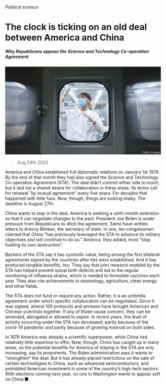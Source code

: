 ###### Political science

# The clock is ticking on an old deal between America and China 

##### Why Republicans oppose the Science and Technology Co-operation Agreement 

![image](images/20230826_CNP002.jpg) 

> Aug 24th 2023 

America and China established full diplomatic relations on January 1st 1979. By the end of that month they had also signed the Science and Technology Co-operation Agreement (STA). The deal didn’t commit either side to much, but it laid out a shared desire for collaboration in these areas. Its terms call for renewal “by mutual agreement” every five years. For decades that happened with little fuss. Now, though, things are looking shaky. The deadline is August 27th.

China wants to stay in the deal. America is seeking a sixth-month extension so that it can negotiate changes to the pact. President Joe Biden is under pressure from Republicans to ditch the agreement. Some have written letters to Antony Blinken, the secretary of state. In one, ten congressmen claimed that China “has previously leveraged the STA to advance its military objectives and will continue to do so.” America, they added, must “stop fuelling its own destruction”.

Backers of the STA say it has symbolic value, being among the first bilateral agreements signed by the countries after ties were established. And it has produced tangible benefits, too. They say that joint research enabled by the STA has helped prevent spinal birth defects and led to the regular monitoring of influenza strains, which is needed to formulate vaccines each year. They also cite achievements in seismology, agriculture, clean energy and other fields.

The STA does not fund or require any action. Rather, it is an umbrella agreement under which specific collaboration can be negotiated. Since it was signed, almost 100 protocols and annexes have brought American and Chinese scientists together. If any of those cause concern, they can be amended, abrogated or allowed to expire. In recent years, the level of activity occurring under the STA has decreased, partly because of the covid-19 pandemic and partly because of growing mistrust on both sides.

In 1979 America was already a scientific superpower, while China had relatively little expertise to offer. Now, though, China has caught up in many areas, so the potential benefits for America of staying in the STA are only increasing, say its proponents. The Biden administration says it wants to “strengthen” the deal. But it has already placed restrictions on the sale of certain technologies to China, such as advanced semiconductors, and prohibited American investment in some of the country’s high-tech sectors. With elections coming next year, no one in Washington wants to appear soft on China.■


